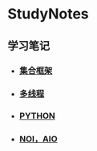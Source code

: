 # StudyNotes
##  学习笔记

- ### [集合框架](https://github.com/taoyongming/StudyNotes/blob/master/集合框架/集合框架.md)

- ### [多线程](https://github.com/taoyongming/StudyNotes/blob/master/多线程/多线程.md)

- ### [PYTHON](https://github.com/taoyongming/StudyNotes/blob/master/python/python.md)

- ### [NOI，AIO](https://github.com/taoyongming/StudyNotes/blob/master/NIO.md)